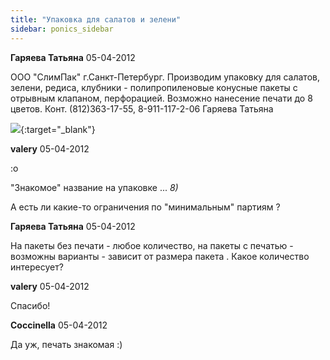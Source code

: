 ```yaml
---
title: "Упаковка для салатов и зелени"
sidebar: ponics_sidebar
---
```


**Гаряева Татьяна** 05-04-2012

ООО "СлимПак" г.Санкт-Петербург. Производим упаковку для салатов, зелени, редиса, клубники - полипропиленовые конусные пакеты с отрывным клапаном, перфорацией. Возможно нанесение печати до 8 цветов. Конт. (812)363-17-55, 8-911-117-2-06 Гаряева Татьяна

[![](/imagehost/thumbs/sam2950.jpg)](https://t.me/ponics_ru_files/7728){:target="_blank"}


**valery** 05-04-2012

 :o

"Знакомое" название на упаковке ... *8)*

А есть ли какие-то ограничения по "минимальным" партиям ?


**Гаряева Татьяна** 05-04-2012

На пакеты без печати - любое количество, на пакеты с печатью - возможны варианты - зависит от размера пакета . Какое количество интересует?


**valery** 05-04-2012

Спасибо!


**Coccinella** 05-04-2012

Да уж, печать знакомая :)


